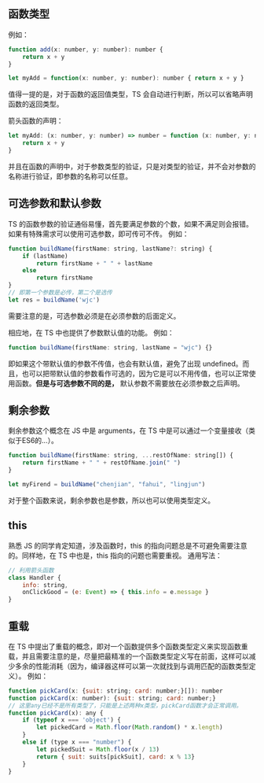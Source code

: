## 函数类型

例如：
```javascript
function add(x: number, y: number): number {
	return x + y
}

let myAdd = function(x: number, y: number): number { return x + y }
```
值得一提的是，对于函数的返回值类型，TS 会自动进行判断，所以可以省略声明函数的返回类型。

箭头函数的声明：
```javascript
let myAdd: (x: number, y: number) => number = function (x: number, y: number):number {
	return x + y
}
```
并且在函数的声明中，对于参数类型的验证，只是对类型的验证，并不会对参数的名称进行验证，即参数的名称可以任意。

## 可选参数和默认参数

TS 的函数参数的验证通俗易懂，首先要满足参数的个数，如果不满足则会报错。如果有特殊需求可以使用可选参数，即可传可不传。
例如：
```javascript
function buildName(firstName: string, lastName?: string) {
	if (lastName)
		return firstName + " " + lastName
	else 
		return firstName
}
// 即第一个参数是必传，第二个是选传
let res = buildName('wjc')
```
需要注意的是，可选参数必须是在必须参数的后面定义。

相应地，在 TS 中也提供了参数默认值的功能。
例如：
```javascript
function buildName(firstName: string, lastName = "wjc") {}
```
即如果这个带默认值的参数不传值，也会有默认值，避免了出现 undefined。而且，也可以把带默认值的参数看作可选的，因为它是可以不用传值，也可以正常使用函数。**但是与可选参数不同的是，** 默认参数不需要放在必须参数之后声明。

## 剩余参数

剩余参数这个概念在 JS 中是 arguments，在 TS 中是可以通过一个变量接收（类似于ES6的...）。
```javascript
function buildName(firstName: string, ...restOfName: string[]) {
	return firstName + " " + restOfName.join(" ")
}

let myFirend = buildName("chenjian", "fahui", "lingjun")
```
对于整个函数来说，剩余参数也是参数，所以也可以使用类型定义。

## this

熟悉 JS 的同学肯定知道，涉及函数时，this 的指向问题总是不可避免需要注意的。同样地，在 TS 中也是，this 指向的问题也需要重视。
通用写法：
```javascript
// 利用箭头函数
class Handler {
	info: string,
	onClickGood = (e: Event) => { this.info = e.message }
}
```

## 重载

在 TS 中提出了重载的概念，即对一个函数提供多个函数类型定义来实现函数重载，并且需要注意的是，尽量把最精准的一个函数类型定义写在前面，这样可以减少多余的性能消耗（因为，编译器这样可以第一次就找到与调用匹配的函数类型定义）。
例如：
```javascript
function pickCard(x: {suit: string; card: number;}[]): number
function pickCard(x: number): {suit: string; card: number;}
// 这里any已经不是所有类型了，只能是上述两种x类型，pickCard函数才会正常调用。
function pickCard(x): any {
	if (typeof x === 'object') {
		let pickedCard = Math.floor(Math.random() * x.length)
	}
	else if (type x === "number") {
		let pickedSuit = Math.floor(x / 13)
		return { suit: suits[pickSuit], card: x % 13}
	}
}
```